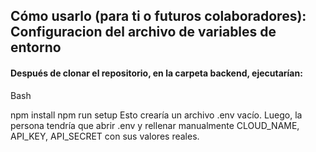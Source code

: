 ## Cómo usarlo (para ti o futuros colaboradores): Configuracion del archivo de variables de entorno

#### Después de clonar el repositorio, en la carpeta backend, ejecutarían:
Bash

npm install
npm run setup
Esto crearía un archivo .env vacío. Luego, la persona tendría que abrir .env y rellenar manualmente CLOUD_NAME, API_KEY, API_SECRET con sus valores reales.